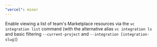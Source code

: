 ```yaml
---
"vercel": minor
---
```


Enable viewing a list of team's Marketplace resources via the `vc integration list` command (with the alternative alias `vc integration ls` and basic filtering `--current-project` and `--integration [integration-slug]`)
